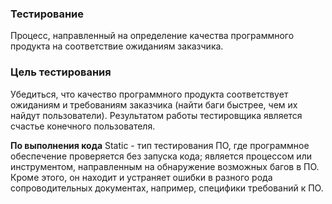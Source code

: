 ### Тестирование
Процесс, направленный на определение качества программного продукта на соответствие ожиданиям заказчика.   
### Цель тестирования 
Убедиться, что качество программного продукта соответствует ожиданиям и требованиям заказчика (найти баги быстрее, чем их найдут пользователи). Результатом работы тестировщика является счастье конечного пользователя. 

**По выполнения кода**
Static -  тип тестирования ПО, где программное обеспечение проверяется без запуска кода; является процессом или инструментом, направленным на обнаружение возможных багов в ПО. Кроме этого, он находит и устраняет ошибки в разного рода сопроводительных документах, например, специфики требований к ПО. 
